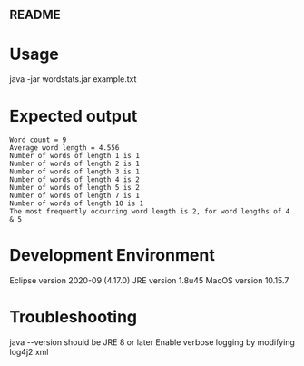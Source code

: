 ## README


# Usage

java -jar wordstats.jar example.txt


# Expected output

```
Word count = 9
Average word length = 4.556
Number of words of length 1 is 1
Number of words of length 2 is 1
Number of words of length 3 is 1
Number of words of length 4 is 2
Number of words of length 5 is 2
Number of words of length 7 is 1
Number of words of length 10 is 1
The most frequently occurring word length is 2, for word lengths of 4 & 5
```


# Development Environment

Eclipse version 2020-09 (4.17.0)
JRE version 1.8u45
MacOS version 10.15.7


# Troubleshooting

java --version should be JRE 8 or later
Enable verbose logging by modifying log4j2.xml
